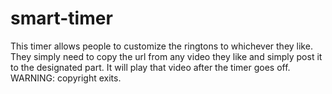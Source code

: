 # smart-timer
This timer allows people to customize the ringtons to whichever they like.
They simply need to copy the url from any video they like and simply post it to the designated part. 
It will play that video after the timer goes off.
WARNING: copyright exits.
